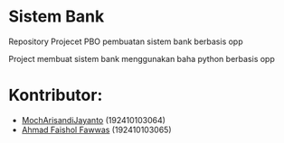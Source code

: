 **Sistem Bank**
==================
Repository Projecet PBO pembuatan sistem bank berbasis opp

 Project membuat sistem bank menggunakan baha python berbasis opp

**Kontributor:**
=============
* [MochArisandiJayanto](https://github.com/MochArisandiJayanto) (192410103064)
* [Ahmad Faishol Fawwas](https://github.com/XBrT-1)	(192410103065)